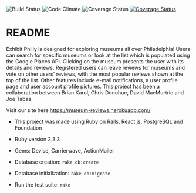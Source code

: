 ![Build Status](https://codeship.com/projects/793b8130-340b-0135-6abb-4afe72fab10a/status?branch=master)
![Code Climate](https://codeclimate.com/github/jtabas/museum-reviews.png)
![Coverage Status](https://coveralls.io/repos/jtabas/museum-reviews/badge.png)
[![Coverage Status](https://coveralls.io/repos/github/jtabas/museum-reviews/badge.png?branch=master)](https://coveralls.io/github/jtabas/museum-reviews?branch=master)
# README

  Exhibit Philly is designed for exploring museums all over Philadelphia! Users can search for specific museums or look at the list which is populated using the Google Places API. Clicking on the museum presents the user with its details and reviews. Registered users can leave reviews for museums and vote on other users' reviews, with the most popular reviews shown at the top of the list. Other features include e-mail notifications, a user profile page and user account profile pictures. This project has been a collaboration between Brian Karol, Chris Donohue, David MacMurtrie and Joe Tabas.

  Visit our site here
  https://museum-reviews.herokuapp.com/

* This project was made using Ruby on Rails, React.js, PostgreSQL and Foundation

* Ruby version 2.3.3

* Gems:
  Devise,
  Carrierwave,
  ActionMailer

* Database creation:
  `rake db:create`

* Database initialization:
  `rake db:migrate`

* Run the test suite:
  `rake`
